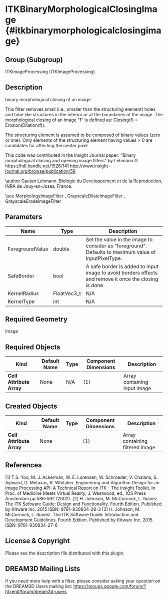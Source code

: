 ITKBinaryMorphologicalClosingImage {#itkbinarymorphologicalclosingimage}
==================================

## Group (Subgroup) ##
ITKImageProcessing (ITKImageProcessing)

## Description ##
binary morphological closing of an image.

This filter removes small (i.e., smaller than the structuring element) holes and tube like structures in the interior or at the boundaries of the image. The morphological closing of an image "f" is defined as: Closing(f) = Erosion(Dilation(f)).

The structuring element is assumed to be composed of binary values (zero or one). Only elements of the structuring element having values > 0 are candidates for affecting the center pixel.

This code was contributed in the Insight Journal paper: "Binary morphological closing and opening image filters" by Lehmann G. https://hdl.handle.net/1926/141 http://www.insight-journal.org/browse/publication/58 

\author Gaetan Lehmann. Biologie du Developpement et de la Reproduction, INRA de Jouy-en-Josas, France.

\see MorphologyImageFilter , GrayscaleDilateImageFilter , GrayscaleErodeImageFilter

## Parameters ##
| Name | Type | Description |
|------|------|------|
| ForegroundValue | double| Set the value in the image to consider as "foreground". Defaults to maximum value of InputPixelType. |
| SafeBorder | bool| A safe border is added to input image to avoid borders effects and remove it once the closing is done |
| KernelRadius | FloatVec3_t| N/A |
| KernelType | int| N/A |


## Required Geometry ##
Image

## Required Objects ##
| Kind | Default Name | Type | Component Dimensions | Description |
|------|--------------|-------------|---------|-----|
| **Cell Attribute Array** | None | N/A | (1)  | Array containing input image

## Created Objects ##
| Kind | Default Name | Type | Component Dimensions | Description |
|------|--------------|-------------|---------|-----|
| **Cell Attribute Array** | None |  | (1)  | Array containing filtered image

## References ##
[1] T.S. Yoo, M. J. Ackerman, W. E. Lorensen, W. Schroeder, V. Chalana, S. Aylward, D. Metaxas, R. Whitaker. Engineering and Algorithm Design for an Image Processing API: A Technical Report on ITK - The Insight Toolkit. In Proc. of Medicine Meets Virtual Reality, J. Westwood, ed., IOS Press Amsterdam pp 586-592 (2002). 
[2] H. Johnson, M. McCormick, L. Ibanez. The ITK Software Guide: Design and Functionality. Fourth Edition. Published by Kitware Inc. 2015 ISBN: 9781-930934-28-3
[3] H. Johnson, M. McCormick, L. Ibanez. The ITK Software Guide: Introduction and Development Guidelines. Fourth Edition. Published by Kitware Inc. 2015 ISBN: 9781-930934-27-6

## License & Copyright ##

Please see the description file distributed with this plugin.

## DREAM3D Mailing Lists ##

If you need more help with a filter, please consider asking your question on the DREAM3D Users mailing list:
https://groups.google.com/forum/?hl=en#!forum/dream3d-users
